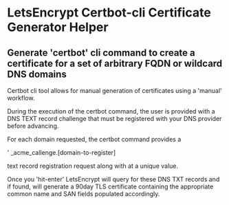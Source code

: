 # LetsEncrypt Certbot-cli Certificate Generator Helper


## Generate 'certbot' cli command to create a certificate for a set of arbitrary FQDN or wildcard DNS domains




Certbot cli tool allows for manual generation of certificates using a 'manual' workflow. 

During the execution of the certbot command, the user is provided with a DNS TEXT record challenge that must be registered with your DNS provider before advancing.

For each domain requested, the certbot command provides a

' _acme_callenge.[domain-to-register]

text record registration request along with at a unique value.


Once you 'hit-enter' LetsEncrypt will query for these DNS TXT records and if found, will generate a 90day TLS certificate containing the appropriate common name and SAN fields populated accordingly.


